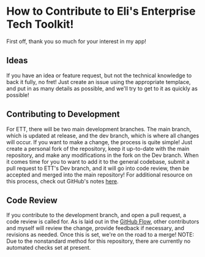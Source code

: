 # How to Contribute to Eli's Enterprise Tech Toolkit!

First off, thank you so much for your interest in my app!

## Ideas

If you have an idea or feature request, but not the technical knowledge to back it fully, no fret! Just create an issue using the appropriate templace, and put in as many details as possible, and we'll try to get to it as quickly as possible!

## Contributing to Development

For ETT, there will be two main development branches. The main branch, which is updated at release, and the dev branch, which is where all changes will occur. If you want to make a change, the process is quite simple! Just create a personal fork of the repository, keep it up-to-date with the main repository, and make any modifications in the fork on the Dev branch. When it comes time for you to want to add it to the general codebase, submit a pull request to ETT's Dev branch, and it will go into code review, then be accepted and merged into the main repository! For additional resource on this process, check out GitHub's notes [here](https://docs.github.com/en/get-started/quickstart/contributing-to-projects).

## Code Review

If you contribute to the development branch, and open a pull request, a code review is called for. As is laid out in the [GitHub Flow](https://docs.github.com/en/get-started/quickstart/github-flow#create-a-pull-request), other contributors and myself will review the change, provide feedback if necessary, and revisions as needed. Once this is set, we're on the road to a merge! NOTE: Due to the nonstandard method for this repository, there are currently no automated checks set at present.
